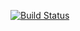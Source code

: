 

[![Build Status](https://travis-ci.org/mateja683/airport_challenge.svg?branch=master)](https://travis-ci.org/mateja683/airport_challenge)